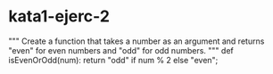 # kata1-ejerc-2
"""
Create a function that takes a number as an argument and returns "even" for even numbers and "odd" for odd numbers.
"""
def isEvenOrOdd(num):
	return "odd" if num % 2 else "even";
  
